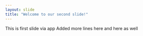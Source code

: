 ```yaml
---
layout: slide
title: "Welcome to our second slide!"
---
```

This is first slide via app
Added more lines here
and here as well
